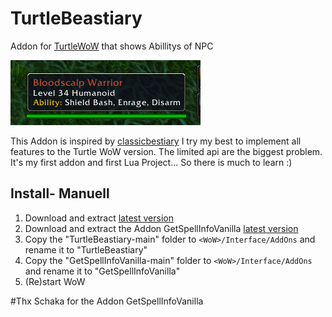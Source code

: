 # TurtleBeastiary

Addon for [TurtleWoW](https://turtle-wow.org) that shows Abillitys of NPC

<img src="img/example.png">

This Addon is inspired by [classicbestiary](https://www.curseforge.com/wow/addons/classicbestiary)
I try my best to implement all features to the Turtle WoW version. 
The limited api are the biggest problem.
It's my first addon and first Lua Project... So there is much to learn :)



## Install- Manuell

1. Download and extract [latest version](https://github.com/CamA-dev/TurtleBeastiary/archive/refs/heads/main.zip)
1. Download and extract the Addon GetSpellInfoVanilla [latest version](https://github.com/Schaka/GetSpellInfoVanilla/archive/refs/heads/master.zip)
2. Copy the "TurtleBeastiary-main" folder to `<WoW>/Interface/AddOns` and rename it to "TurtleBeastiary"
2. Copy the "GetSpellInfoVanilla-main" folder to `<WoW>/Interface/AddOns` and rename it to "GetSpellInfoVanilla"
3. (Re)start WoW

#Thx
Schaka for the Addon GetSpellInfoVanilla


